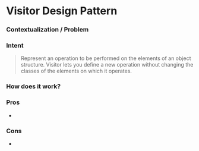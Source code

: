# Visitor Design Pattern

### Contextualization / Problem



### Intent

> Represent an operation to be performed on the elements of an object structure. Visitor lets you define a new operation without changing the classes of the elements on which it operates.

### How does it work?



### Pros

- 

### Cons

- 
